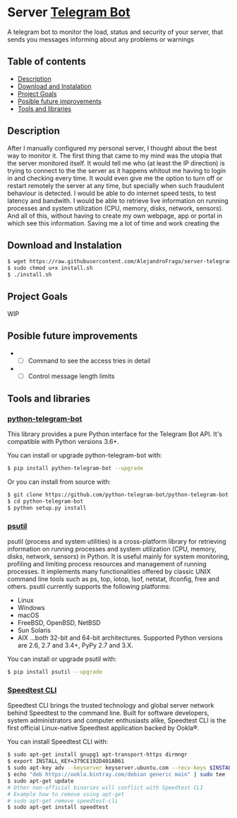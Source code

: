 # Server [Telegram Bot][python-telegram-bot]

A telegram bot to monitor the load, status and security of your server, that sends you messages informing about any problems or warnings

## Table of contents

- [Description](#description)
- [Download and Instalation](#download-and-instalation)
- [Project Goals](#project-goals)
- [Posible future improvements](#posible-future-improvements)
- [Tools and libraries](#tools-and-libraries)

## Description

After I manually configured my personal server, I thought about the best way to monitor it.
The first thing that came to my mind was the utopia that the server monitored itself.
It would tell me who (at least the IP direction) is trying to connect to the the server as it happens whitout me having to login in and checking every time.
It would even give me the option to turn off or restart remotely the server at any time, but specially when such fraudulent behaviour is detected.
I would be able to do internet speed tests, to test latency and bandwith.
I would be able to retrieve live information on running processes and system utilization (CPU, memory, disks, network, sensors).
And all of this, without having to create my own webpage, app or portal in which see this information.
Saving me a lot of time and work creating the 

## Download and Instalation

```sh
$ wget https://raw.githubusercontent.com/AlejandroFraga/server-telegram-bot/main/install.sh
$ sudo chmod u+x install.sh
$ ./install.sh
```

## Project Goals

WIP

## Posible future improvements

 - - [ ] Command to see the access tries in detail
 - - [ ] Control message length limits

## Tools and libraries

### [python-telegram-bot][python-telegram-bot]

This library provides a pure Python interface for the Telegram Bot API. It's compatible with Python versions 3.6+.

You can install or upgrade python-telegram-bot with:

```sh
$ pip install python-telegram-bot --upgrade
```

Or you can install from source with:

```sh
$ git clone https://github.com/python-telegram-bot/python-telegram-bot --recursive
$ cd python-telegram-bot
$ python setup.py install
```

### [psutil][psutil]

psutil (process and system utilities) is a cross-platform library for retrieving information on running processes and system utilization (CPU, memory, disks, network, sensors) in Python. It is useful mainly for system monitoring, profiling and limiting process resources and management of running processes. It implements many functionalities offered by classic UNIX command line tools such as ps, top, iotop, lsof, netstat, ifconfig, free and others. psutil currently supports the following platforms:

- Linux
- Windows
- macOS
- FreeBSD, OpenBSD, NetBSD
- Sun Solaris
- AIX
...both 32-bit and 64-bit architectures. Supported Python versions are 2.6, 2.7 and 3.4+, PyPy 2.7 and 3.X.

You can install or upgrade psutil with:

```sh
$ pip install psutil --upgrade
```

### [Speedtest CLI][speedtest-cli]

Speedtest CLI brings the trusted technology and global server network behind Speedtest to the command line. Built for software developers, system administrators and computer enthusiasts alike, Speedtest CLI is the first official Linux-native Speedtest application backed by Ookla®.

You can install Speedtest CLI with:

```sh
$ sudo apt-get install gnupg1 apt-transport-https dirmngr
$ export INSTALL_KEY=379CE192D401AB61
$ sudo apt-key adv --keyserver keyserver.ubuntu.com --recv-keys $INSTALL_KEY
$ echo "deb https://ookla.bintray.com/debian generic main" | sudo tee  /etc/apt/sources.list.d/speedtest.list
$ sudo apt-get update
# Other non-official binaries will conflict with Speedtest CLI
# Example how to remove using apt-get
# sudo apt-get remove speedtest-cli
$ sudo apt-get install speedtest
```


[//]: # (All links)

[python-telegram-bot]: <https://github.com/python-telegram-bot/python-telegram-bot>
[psutil]: <https://github.com/giampaolo/psutil>
[server]: <http://alejandrofraga.me>
[speedtest-cli]: <https://www.speedtest.net/apps/cli>
[telegram]: <https://en.wikipedia.org/wiki/Telegram_(software)>
